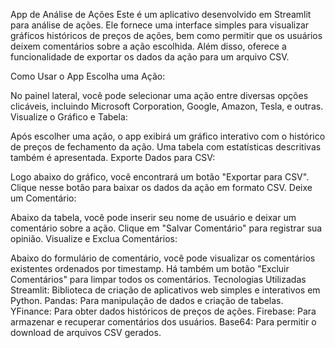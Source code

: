 App de Análise de Ações
Este é um aplicativo desenvolvido em Streamlit para análise de ações. Ele fornece uma interface simples para visualizar gráficos históricos de preços de ações, bem como permitir que os usuários deixem comentários sobre a ação escolhida. Além disso, oferece a funcionalidade de exportar os dados da ação para um arquivo CSV.

Como Usar o App
Escolha uma Ação:

No painel lateral, você pode selecionar uma ação entre diversas opções clicáveis, incluindo Microsoft Corporation, Google, Amazon, Tesla, e outras.
Visualize o Gráfico e Tabela:

Após escolher uma ação, o app exibirá um gráfico interativo com o histórico de preços de fechamento da ação. Uma tabela com estatísticas descritivas também é apresentada.
Exporte Dados para CSV:

Logo abaixo do gráfico, você encontrará um botão "Exportar para CSV". Clique nesse botão para baixar os dados da ação em formato CSV.
Deixe um Comentário:

Abaixo da tabela, você pode inserir seu nome de usuário e deixar um comentário sobre a ação. Clique em "Salvar Comentário" para registrar sua opinião.
Visualize e Exclua Comentários:

Abaixo do formulário de comentário, você pode visualizar os comentários existentes ordenados por timestamp. Há também um botão "Excluir Comentários" para limpar todos os comentários.
Tecnologias Utilizadas
Streamlit: Biblioteca de criação de aplicativos web simples e interativos em Python.
Pandas: Para manipulação de dados e criação de tabelas.
YFinance: Para obter dados históricos de preços de ações.
Firebase: Para armazenar e recuperar comentários dos usuários.
Base64: Para permitir o download de arquivos CSV gerados.
